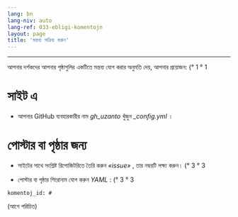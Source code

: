 ```yaml
---
lang: bn
lang-niv: auto
lang-ref: 033-ebligi-komentojn
layout: page
title: 'মন্তব্য সক্রিয় করুন'
---
```


---

আপনার দর্শকদের আপনার পৃষ্ঠাগুলির একটিতে মন্তব্য যোগ করার অনুমতি দেয়, আপনার প্রয়োজন: (° 1 ° 1

# সাইট এ
 * আপনার GitHub ব্যবহারকারীর নাম _gh\_uzanto_ খুঁজুন _\_config.yml_ ।



# পোস্টার বা পৃষ্ঠার জন্য
 * সাইটের সাথে সংশ্লিষ্ট রিপোজিটরিতে তৈরি করুন _«issue»_ , তার নম্বরটি লক্ষ্য করুন। (° 3 ° 3



 * পোস্টার বা পৃষ্ঠার শিরোনাম যোগ করুন _YAML_ : (° 3 ° 3  



```
komentoj_id: #
```
(আগে পরিচিত)
